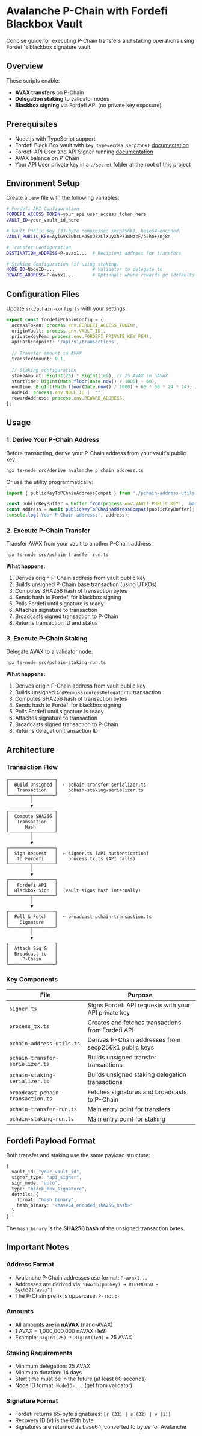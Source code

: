 # Avalanche P-Chain with Fordefi Blackbox Vault

Concise guide for executing P-Chain transfers and staking operations using Fordefi's blackbox signature vault.

## Overview

These scripts enable:
- **AVAX transfers** on P-Chain
- **Delegation staking** to validator nodes
- **Blackbox signing** via Fordefi API (no private key exposure)

## Prerequisites

- Node.js with TypeScript support
- Fordefi Black Box vault with `key_type=ecdsa_secp256k1` [documentation](https://docs.fordefi.com/api/latest/openapi/vaults/create_vault_api_v1_vaults_post)
- Fordefi API User and API Signer running [documentation](https://docs.fordefi.com/developers/getting-started/set-up-an-api-signer/api-signer-docker)
- AVAX balance on P-Chain
- Your API User private key in a `./secret` folder at the root of this project

## Environment Setup

Create a `.env` file with the following variables:

```bash
# Fordefi API Configuration
FORDEFI_ACCESS_TOKEN=your_api_user_access_token_here
VAULT_ID=your_vault_id_here

# Vault Public Key (33-byte compressed secp256k1, base64-encoded)
VAULT_PUBLIC_KEY=AylGVK5wbcLMJ5xQ32LlXUyXhP73WNzcF/o2ho+/nj8n

# Transfer Configuration
DESTINATION_ADDRESS=P-avax1...  # Recipient address for transfers

# Staking Configuration (if using staking)
NODE_ID=NodeID-...              # Validator to delegate to
REWARD_ADDRESS=P-avax1...       # Optional: where rewards go (defaults to origin)
```

## Configuration Files

Update `src/pchain-config.ts` with your settings:

```typescript
export const fordefiPChainConfig = {
  accessToken: process.env.FORDEFI_ACCESS_TOKEN!,
  originVault: process.env.VAULT_ID!,
  privateKeyPem: process.env.FORDEFI_PRIVATE_KEY_PEM!,
  apiPathEndpoint: '/api/v1/transactions',
  
  // Transfer amount in AVAX
  transferAmount: 0.1,
  
  // Staking configuration
  stakeAmount: BigInt(25) * BigInt(1e9), // 25 AVAX in nAVAX
  startTime: BigInt(Math.floor(Date.now() / 1000) + 60),
  endTime: BigInt(Math.floor(Date.now() / 1000) + 60 * 60 * 24 * 14), // 14 days
  nodeId: process.env.NODE_ID || "",
  rewardAddress: process.env.REWARD_ADDRESS,
};
```

## Usage

### 1. Derive Your P-Chain Address

Before transacting, derive your P-Chain address from your vault's public key:

```bash
npx ts-node src/derive_avalanche_p_chain_address.ts
```

Or use the utility programmatically:

```typescript
import { publicKeyToPChainAddressCompat } from './pchain-address-utils';

const publicKeyBuffer = Buffer.from(process.env.VAULT_PUBLIC_KEY!, 'base64');
const address = await publicKeyToPChainAddressCompat(publicKeyBuffer);
console.log('Your P-Chain address:', address);
```

### 2. Execute P-Chain Transfer

Transfer AVAX from your vault to another P-Chain address:

```bash
npx ts-node src/pchain-transfer-run.ts
```

**What happens:**
1. Derives origin P-Chain address from vault public key
2. Builds unsigned P-Chain base transaction (using UTXOs)
3. Computes SHA256 hash of transaction bytes
4. Sends hash to Fordefi for blackbox signing
5. Polls Fordefi until signature is ready
6. Attaches signature to transaction
7. Broadcasts signed transaction to P-Chain
8. Returns transaction ID and status

### 3. Execute P-Chain Staking

Delegate AVAX to a validator node:

```bash
npx ts-node src/pchain-staking-run.ts
```

**What happens:**
1. Derives origin P-Chain address from vault public key
2. Builds unsigned `AddPermissionlessDelegatorTx` transaction
3. Computes SHA256 hash of transaction bytes
4. Sends hash to Fordefi for blackbox signing
5. Polls Fordefi until signature is ready
6. Attaches signature to transaction
7. Broadcasts signed transaction to P-Chain
8. Returns delegation transaction ID

## Architecture

### Transaction Flow

```
┌─────────────────┐
│  Build Unsigned │  ← pchain-transfer-serializer.ts
│   Transaction   │    pchain-staking-serializer.ts
└────────┬────────┘
         │
         ▼
┌─────────────────┐
│  Compute SHA256 │
│   Transaction   │
│      Hash       │
└────────┬────────┘
         │
         ▼
┌─────────────────┐
│  Sign Request   │  ← signer.ts (API authentication)
│   to Fordefi    │    process_tx.ts (API calls)
└────────┬────────┘
         │
         ▼
┌─────────────────┐
│   Fordefi API   │
│  Blackbox Sign  │  (vault signs hash internally)
└────────┬────────┘
         │
         ▼
┌─────────────────┐
│  Poll & Fetch   │  ← broadcast-pchain-transaction.ts
│    Signature    │
└────────┬────────┘
         │
         ▼
┌─────────────────┐
│  Attach Sig &   │
│  Broadcast to   │
│     P-Chain     │
└─────────────────┘
```

### Key Components

| File | Purpose |
|------|---------|
| `signer.ts` | Signs Fordefi API requests with your API private key |
| `process_tx.ts` | Creates and fetches transactions from Fordefi API |
| `pchain-address-utils.ts` | Derives P-Chain addresses from secp256k1 public keys |
| `pchain-transfer-serializer.ts` | Builds unsigned transfer transactions |
| `pchain-staking-serializer.ts` | Builds unsigned staking delegation transactions |
| `broadcast-pchain-transaction.ts` | Fetches signatures and broadcasts to P-Chain |
| `pchain-transfer-run.ts` | Main entry point for transfers |
| `pchain-staking-run.ts` | Main entry point for staking |

## Fordefi Payload Format

Both transfer and staking use the same payload structure:

```typescript
{
  vault_id: "your_vault_id",
  signer_type: "api_signer",
  sign_mode: "auto",
  type: "black_box_signature",
  details: {
    format: "hash_binary",
    hash_binary: "<base64_encoded_sha256_hash>"
  }
}
```

The `hash_binary` is the **SHA256 hash** of the unsigned transaction bytes.

## Important Notes

### Address Format
- Avalanche P-Chain addresses use format: `P-avax1...`
- Addresses are derived via: `SHA256(pubkey) → RIPEMD160 → Bech32("avax")`
- The P-Chain prefix is uppercase: `P-` not `p-`

### Amounts
- All amounts are in **nAVAX** (nano-AVAX)
- 1 AVAX = 1,000,000,000 nAVAX (1e9)
- Example: `BigInt(25) * BigInt(1e9)` = 25 AVAX

### Staking Requirements
- Minimum delegation: 25 AVAX
- Minimum duration: 14 days
- Start time must be in the future (at least 60 seconds)
- Node ID format: `NodeID-...` (get from validator)

### Signature Format
- Fordefi returns 65-byte signatures: `[r (32) | s (32) | v (1)]`
- Recovery ID (v) is the 65th byte
- Signatures are returned as base64, converted to bytes for Avalanche

